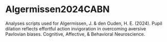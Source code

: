 # Algermissen2024CABN
Analyses scripts used for Algermissen, J. & den Ouden, H. E. (2024). Pupil dilation reflects effortful action invigoration in overcoming aversive Pavlovian biases. Cognitive, Affective, & Behavioral Neuroscience.